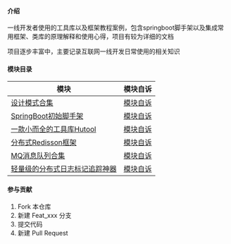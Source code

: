 #### 介绍

一线开发者使用的工具库以及框架教程案例，包含springboot脚手架以及集成常用框架、类库的原理解释和使用心得，项目有较为详细的文档

项目逐步丰富中，主要记录互联网一线开发日常使用的相关知识

#### 模块目录

|模块|模块自诉|
|-------|-------|
|[设计模式合集 ](spring_boot_0_design)|[模块自诉 ](spring_boot_0_design/README.md)|
|[SpringBoot初始脚手架 ](spring_boot_1_init)|[模块自诉 ](spring_boot_0_design/README.md)|
|[一款小而全的工具库Hutool ](spring_boot_2_hutool)|[模块自诉 ](spring_boot_0_design/README.md)|
|[分布式Redisson框架 ](spring_boot_3_redisson)|[模块自诉 ](spring_boot_0_design/README.md)|
|[MQ消息队列合集 ](spring_boot_5_guava)|[模块自诉 ](spring_boot_0_design/README.md)|
|[轻量级的分布式日志标记追踪神器 ](spring_boot_6_tlog)|[模块自诉 ](spring_boot_0_design/README.md)|

#### 参与贡献

1.  Fork 本仓库
2.  新建 Feat_xxx 分支
3.  提交代码
4.  新建 Pull Request
